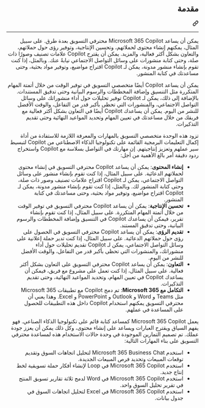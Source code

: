 <div class="Box-sc-g0xbh4-0 eoaCFS js-snippet-clipboard-copy-unpositioned undefined" data-hpc="true"><article class="markdown-body entry-content container-lg" itemprop="text"><div class="markdown-heading" dir="rtl"><h1 tabindex="-1" class="heading-element" dir="rtl">مقدمة</h1><a id="user-content-مقدمة" class="anchor" aria-label="Permalink: مقدمة" href="#مقدمة"><svg class="octicon octicon-link" viewBox="0 0 16 16" version="1.1" width="16" height="16" aria-hidden="true"><path d="m7.775 3.275 1.25-1.25a3.5 3.5 0 1 1 4.95 4.95l-2.5 2.5a3.5 3.5 0 0 1-4.95 0 .751.751 0 0 1 .018-1.042.751.751 0 0 1 1.042-.018 1.998 1.998 0 0 0 2.83 0l2.5-2.5a2.002 2.002 0 0 0-2.83-2.83l-1.25 1.25a.751.751 0 0 1-1.042-.018.751.751 0 0 1-.018-1.042Zm-4.69 9.64a1.998 1.998 0 0 0 2.83 0l1.25-1.25a.751.751 0 0 1 1.042.018.751.751 0 0 1 .018 1.042l-1.25 1.25a3.5 3.5 0 1 1-4.95-4.95l2.5-2.5a3.5 3.5 0 0 1 4.95 0 .751.751 0 0 1-.018 1.042.751.751 0 0 1-1.042.018 1.998 1.998 0 0 0-2.83 0l-2.5 2.5a1.998 1.998 0 0 0 0 2.83Z"></path></svg></a></div>
<hr>
<p dir="rtl">يمكن أن يساعد Microsoft 365 Copilot محترفي التسويق بعدة طرق. على سبيل المثال، يمكنهم إنشاء محتوى لحملاتهم، وتحسين الإنتاجية، وتوفير رؤى حول حملاتهم، والتعاون بشكل أكثر فعالية، والمزيد. يمكن أن يقترح Copilot علامات تصنيف وصورًا ذات صلة، وحتى كتابة منشورات على وسائل التواصل الاجتماعي نيابةً عنك. وبالمثل، إذا كنت تقوم بإنشاء منشور مدونة، يمكن لـ Copilot اقتراح مواضيع، وتوفير مواد بحثية، وحتى مساعدتك في كتابة المنشور.</p>
<p dir="rtl">يمكن أن يساعد Copilot أيضًا متخصصي التسويق في توفير الوقت من خلال أتمتة المهام المتكررة مثل التنسيق وإضافة المخططات والرسوم البيانية وحتى تدقيق المستندات. بالإضافة إلى ذلك، يمكن لـ Copilot توفير تحليلات حول أداء منشوراتك على وسائل التواصل الاجتماعي، والمنشورات التي تحظى بأكبر قدر من التفاعل، والوقت الأفضل للنشر من اليوم. يمكن أن يساعدك Copilot أيضًا في التعاون بشكل أكثر فعالية مع فريقك من خلال مساعدتك في تعيين المهام وتحديد المواعيد النهائية وحتى تقديم التذكيرات.</p>
<p dir="rtl">تزود هذه الوحدة متخصصي التسويق بالمهارات والمعرفة اللازمة للاستفادة من أداة إكمال التعليمات البرمجية القائمة على تكنولوجيا الذكاء الاصطناعي من Copilot لتبسيط سير عملهم وتعزيز إنتاجيتهم. إن مهارتك في التواصل بسلاسة مع Copilot واستخراج ردود دقيقة أمر بالغ الأهمية من أجل:</p>
<ul dir="rtl">
<li><strong>إنشاء المحتوى</strong>: يمكن أن يساعد Copilot محترفي التسويق في إنشاء محتوى لحملاتهم الدعائية. على سبيل المثال، إذا كنت تقوم بإنشاء منشور على وسائل التواصل الاجتماعي، يمكن لـ Copilot اقتراح علامات تصنيف وصور ذات صلة، وحتى كتابة المنشور لك. وبالمثل، إذا كنت تقوم بإنشاء منشور مدونة، يمكن لـ Copilot اقتراح مواضيع، وتوفير مواد بحثية، وحتى مساعدتك في كتابة المنشور.</li>
<li><strong>تحسين الإنتاجية</strong>: يمكن أن يساعد Copilot محترفي التسويق في توفير الوقت من خلال أتمتة المهام المتكررة. على سبيل المثال، إذا كنت تقوم بإنشاء تقرير، فيمكن أن يساعدك Copilot في التنسيق وإضافة المخططات والرسوم البيانية، وحتى تدقيق المستند.</li>
<li><strong>تقديم الرؤى</strong>: يمكن أن يساعد Copilot محترفي التسويق في الحصول على رؤى حول حملاتهم الدعائية. على سبيل المثال، إذا كنت تدير حملة إعلانية على وسائل التواصل الاجتماعي، يمكن لـ Copilot تقديم تحليلات حول أداء منشوراتك، والمنشورات التي تحظى بأكبر قدر من التفاعل، والوقت الأفضل للنشر من اليوم.</li>
<li><strong>التعاون</strong>: يمكن أن يساعد Copilot محترفي التسويق على التعاون بشكل أكثر فعالية. على سبيل المثال، إذا كنت تعمل على مشروع مع فريق، فيمكن أن يساعدك Copilot في تعيين المهام، وتحديد المواعيد النهائية، وحتى تقديم التذكيرات.</li>
<li><strong>التكامل مع Microsoft 365</strong>: تم دمج Copilot مع تطبيقات Microsoft 365 مثل Teams و Word و Outlook و PowerPoint و Excel. وهذا يعني أن محترفي التسويق يمكنهم استخدام Copilot داخل هذه التطبيقات للحصول على المساعدة في عملهم.</li>
</ul>
<p dir="rtl">يعمل Microsoft 365 Copilot كمساعد كتابة قائم على تكنولوجيا الذكاء الصناعي. فهو يفهم السياق ويقترح العبارات ويساعد على إنشاء محتوى، وكل ذلك يمكن أن يعزز جودة عملك. تم تصميم التمارين الموجودة في وحدة حالات الاستخدام هذه لمساعدة محترفي التسويق على بناء المهارات التالية:</p>
<ul dir="rtl">
<li>استخدم Microsoft 365 Business Chat لتحليل اتجاهات السوق وتقديم توقعات المبيعات وتحديد فرص المبيعات الجديدة.</li>
<li>استخدم Microsoft 365 Copilot في Loop لإنشاء أفكار حملة تسويقية لخط إنتاج جديد.</li>
<li>استخدم Microsoft 365 Copilot في Word لدمج ثلاثة تقارير تسويق المنتج في تقرير تحليل السوق واحد.</li>
<li>استخدم Microsoft 365 Copilot في Excel لتحليل اتجاهات السوق في جدول بيانات.</li>
</ul>
</article></div>
